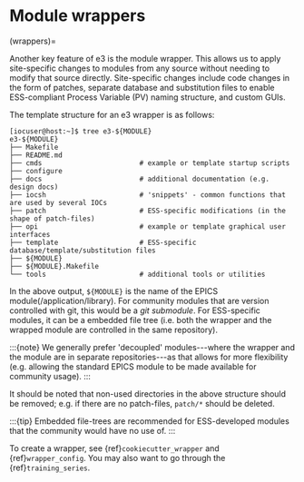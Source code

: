 # Module wrappers

(wrappers)=

Another key feature of e3 is the module wrapper. This allows us to apply
site-specific changes to modules from any source without needing to modify that
source directly. Site-specific changes include code changes in the form of
patches, separate database and substitution files to enable ESS-compliant
Process Variable (PV) naming structure, and custom GUIs.

The template structure for an e3 wrapper is as follows:

```console
[iocuser@host:~]$ tree e3-${MODULE}
e3-${MODULE}
├── Makefile
├── README.md
├── cmds                        # example or template startup scripts
├── configure
├── docs                        # additional documentation (e.g. design docs)
├── iocsh                       # 'snippets' - common functions that are used by several IOCs
├── patch                       # ESS-specific modifications (in the shape of patch-files)
├── opi                         # example or template graphical user interfaces
├── template                    # ESS-specific database/template/substitution files
├── ${MODULE}
├── ${MODULE}.Makefile
└── tools                       # additional tools or utilities
```

In the above output, `${MODULE}` is the name of the EPICS
module(/application/library). For community modules that are version controlled
with git, this would be a *git submodule*. For ESS-specific modules, it can be a
embedded file tree (i.e. both the wrapper and the wrapped module are controlled
in the same repository).

:::{note}
We generally prefer 'decoupled' modules---where the wrapper and the module are
in separate repositories---as that allows for more flexibility (e.g. allowing
the standard EPICS module to be made available for community usage).
:::

It should be noted that non-used directories in the above structure should be
removed; e.g. if there are no patch-files, `patch/*` should be deleted.

:::{tip}
Embedded file-trees are recommended for ESS-developed modules that the community
would have no use of.
:::

To create a wrapper, see {ref}`cookiecutter_wrapper` and {ref}`wrapper_config`.
You may also want to go through the {ref}`training_series`.
